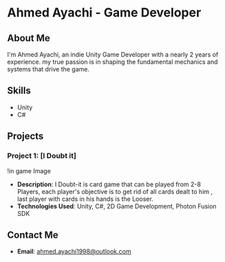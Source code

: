 # Ahmed Ayachi -  Game Developer 

## About Me
I'm Ahmed Ayachi, an indie Unity Game Developer with a nearly 2 years of experience. my true passion is in shaping the fundamental mechanics and systems that drive the game.
## Skills
- Unity 
- C# 

## Projects

### Project 1: [I Doubt it]
!in game Image
- **Description**: I Doubt-it is  card game that can be played from 2-8 Players, each player's objective is to get rid of all cards dealt to him , last player with cards in his hands is the Looser.
- **Technologies Used**: Unity, C#, 2D Game Development, Photon Fusion SDK


## Contact Me
- **Email**: ahmed.ayachi1998@outlook.com
